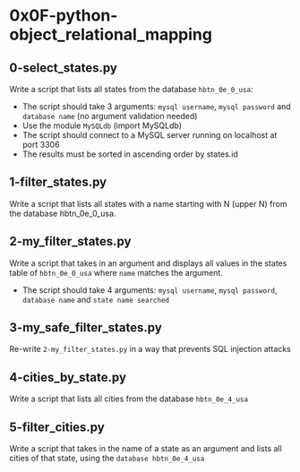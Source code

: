 # 0x0F-python-object_relational_mapping

## 0-select_states.py
Write a script that lists all states from the database `hbtn_0e_0_usa`:
- The script should take 3 arguments: `mysql username`, `mysql password` and `database name` (no argument validation needed)
- Use the module `MySQLdb` (import MySQLdb)
- The script should connect to a MySQL server running on localhost at port 3306
- The results must be sorted in ascending order by states.id

## 1-filter_states.py
Write a script that lists all states with a name starting with N (upper N) from the database hbtn_0e_0_usa.

## 2-my_filter_states.py
Write a script that takes in an argument and displays all values in the states table of `hbtn_0e_0_usa` where `name` matches the argument.
- The script should take 4 arguments: `mysql username`, `mysql password`, `database name` and `state name searched`

## 3-my_safe_filter_states.py
Re-write `2-my_filter_states.py` in a way that prevents SQL injection attacks

## 4-cities_by_state.py
Write a script that lists all cities from the database `hbtn_0e_4_usa`

## 5-filter_cities.py
Write a script that takes in the name of a state as an argument and lists all cities of that state, using the `database hbtn_0e_4_usa`
